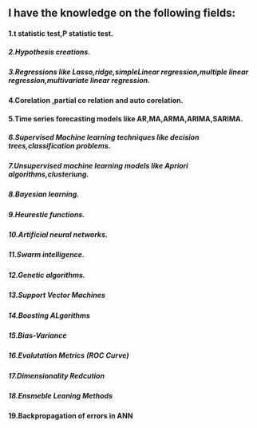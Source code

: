 ## I have the knowledge on the following fields:
#### 1.t statistic test,P statistic test.
##### 2.Hypothesis creations.
##### 3.Regressions like Lasso,ridge,simpleLinear regression,multiple linear regression,multivariate linear regression.
#### 4.Corelation ,partial co relation and auto corelation.
#### 5.Time series forecasting models like AR,MA,ARMA,ARIMA,SARIMA.
##### 6.Supervised Machine learning techniques like decision trees,classification problems.
##### 7.Unsupervised machine learning models like Apriori algorithms,clusteriung.
##### 8.Bayesian learning.
##### 9.Heurestic functions.
##### 10.Artificial neural networks.
##### 11.Swarm intelligence.
##### 12.Genetic algorithms.
##### 13.Support Vector Machines
##### 14.Boosting ALgorithms
##### 15.Bias-Variance
##### 16.Evalutation Metrics (ROC Curve)
##### 17.Dimensionality Redcution
##### 18.Ensmeble Leaning Methods
#### 19.Backpropagation of errors in ANN
